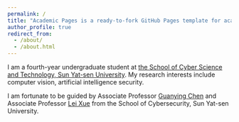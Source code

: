 ```yaml
---
permalink: /
title: "Academic Pages is a ready-to-fork GitHub Pages template for academic personal websites"
author_profile: true
redirect_from: 
  - /about/
  - /about.html
---
```


I am a fourth-year undergraduate student at [the School of Cyber Science and Technology, Sun Yat-sen University](https://scst.sysu.edu.cn/index.htm). My research interests include computer vision, artificial intelligence security. 

I am fortunate to be guided by Associate Professor [Guanying Chen](https://guanyingc.github.io/) and Associate Professor [Lei Xue](https://cslxue.github.io) from the School of Cybersecurity, Sun Yat-sen University. 

